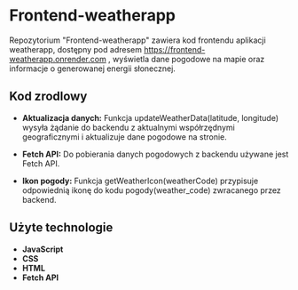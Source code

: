 # Frontend-weatherapp

Repozytorium "Frontend-weatherapp" zawiera kod frontendu aplikacji weatherapp, dostępny pod adresem https://frontend-weatherapp.onrender.com , wyświetla dane pogodowe na mapie oraz informacje o generowanej energii słonecznej.

## Kod zrodlowy
* **Aktualizacja danych:** 
Funkcja updateWeatherData(latitude, longitude) wysyła żądanie do backendu z aktualnymi współrzędnymi geograficznymi i aktualizuje dane pogodowe na stronie.

* **Fetch API:**
Do pobierania danych pogodowych z backendu używane jest Fetch API.

* **Ikon pogody:**
Funkcja getWeatherIcon(weatherCode) przypisuje odpowiednią ikonę do kodu pogody(weather_code) zwracanego przez backend.

## Użyte technologie

* **JavaScript**
* **CSS**
* **HTML**
* **Fetch API**
